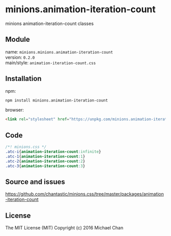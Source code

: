 # minions.animation-iteration-count
minions animation-iteration-count classes

## Module
name: `minions.minions.animation-iteration-count`  
version: `0.2.0`  
main/style: `animation-iteration-count.css`  

## Installation
npm:
```bash
npm install minions.animation-iteration-count
```

browser:
```html
<link rel="stylesheet" href="https://unpkg.com/minions.animation-iteration-count" />
```

## Code
```css
/*! minions.css */
.atc-i{animation-iteration-count:infinite}
.atc-1{animation-iteration-count:1}
.atc-2{animation-iteration-count:2}
.atc-3{animation-iteration-count:3}

```

## Source and issues

https://github.com/chantastic/minions.css/tree/master/packages/animation-iteration-count

## License

The MIT License (MIT)
Copyright (c) 2016 Michael Chan